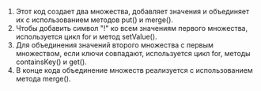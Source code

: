 1. Этот код создает два множества, добавляет значения и объединяет их с использованием методов put() и merge(). 
2. Чтобы добавить символ "!" ко всем значениям первого множества, используется цикл for и метод setValue(). 
3. Для объединения значений второго множества с первым множеством, если ключи совпадают, используется цикл for, методы containsKey() и get(). 
4. В конце кода объединение множеств реализуется с использованием метода merge().
